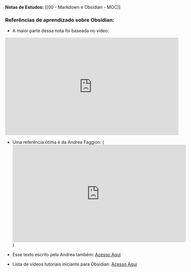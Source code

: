 **Notas de Estudos:** [[00 - Markdown e Obsidian - MOC]]


### Referências de aprendizado sobre Obsidian:

- A maior parte dessa nota foi baseada no vídeo: 
<iframe width="560" height="315" src="https://www.youtube.com/embed/c6qfrRVUOO8" title="YouTube video player" frameborder="0" allow="accelerometer; autoplay; clipboard-write; encrypted-media; gyroscope; picture-in-picture" allowfullscreen></iframe>

- Uma referência ótima é da Andrea Faggion:
(<iframe width="560" height="315" src="https://www.youtube.com/embed/39x5AacKlR4" title="YouTube video player" frameborder="0" allow="accelerometer; autoplay; clipboard-write; encrypted-media; gyroscope; picture-in-picture" allowfullscreen></iframe>)

- Esse texto escrito pela Andrea também: 
[Acesso Aqui](https://andreafaggion.medium.com/pequeno-manual-para-elabora%C3%A7%C3%A3o-de-notas-de-literatura-dcdf28ab79c9)

- Lista de vídeos tutoriais iniciante para Obsidian:
[Acesso Aqui](https://www.youtube.com/watch?v=QgbLb6QCK88&list=PL3NaIVgSlAVLHty1-NuvPa9V0b0UwbzBd)